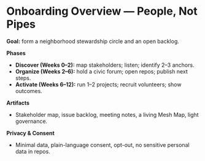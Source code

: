 # Onboarding Overview — People, Not Pipes

**Goal:** form a neighborhood stewardship circle and an open backlog.

**Phases**
- **Discover (Weeks 0–2):** map stakeholders; listen; identify 2–3 anchors.
- **Organize (Weeks 2–6):** hold a civic forum; open repos; publish next steps.
- **Activate (Weeks 6–12):** run 1–2 projects; recruit volunteers; show outcomes.

**Artifacts**
- Stakeholder map, issue backlog, meeting notes, a living Mesh Map, light governance.

**Privacy & Consent**
- Minimal data, plain-language consent, opt-out, no sensitive personal data in repos.

